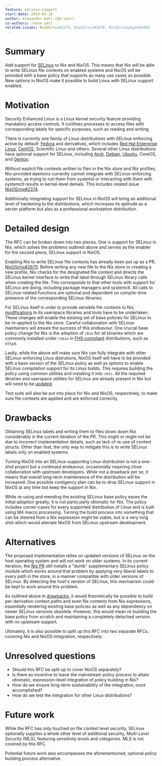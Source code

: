 ```yaml
---
feature: selinux-support
start-date: 2019-03-10
author: Alexander Kahl (@e-user)
co-authors: (none yet)
related-issues: NixOS/nix#2374, NixOS/nix#2670, NixOS/nixpkgs#56965
---
```


[NixOS/nix#2374]: https://github.com/NixOS/nix/issues/2374
[NixOS/nix#2670]: https://github.com/NixOS/nix/pull/2670
[NixOS/nixpkgs#56965]: https://github.com/NixOS/nixpkgs/pull/56965

# Summary
[summary]: #summary

Add support for [SELinux] to Nix and NixOS. This means that Nix will be
able to write SELinux file contexts on enabled systems and NixOS will be
provided with a base policy that supports as many use cases as possible. New
options in NixOS make it possible to build Linux with SELinux support enabled.

[SELinux]: https://selinuxproject.org/page/Main_Page

# Motivation
[motivation]: #motivation

Security Enhanced Linux is a Linux kernel security feature providing mandatory
access controls. It confines processes to access files with corresponding labels
for specific purposes, such as reading and writing.

There is currently one family of Linux distributions with SELinux enforcing
active by default: [Fedora] and derivatives, which includes [Red Hat Enterprise
Linux], [CentOS], Scientific Linux and others. Several other Linux distributions
have optional support for SELinux, including [Arch], [Debian], [Ubuntu], CoreOS,
and [Gentoo].

Without explicit file contexts written to files in the Nix store and Nix
profiles, Nix-provided daemons currently cannot integrate with SELinux-enforcing
systems, as trying to run them from systemd or interacting with them with
systemctl results in kernel-level denials. This includes related issue
[NixOS/nix#2374].

Additionally integrating support for SELinux in NixOS will bring an additional
level of hardening to the distributions, which increases its aptitude as a
server platform but also as a professional workstation distribution.

[Fedora]: https://fedoraproject.org/wiki/SELinux_FAQ
[Red Hat Enterprise Linux]: https://access.redhat.com/documentation/en-us/red_hat_enterprise_linux/7/html/selinux_users_and_administrators_guide/index
[CentOS]: https://wiki.centos.org/HowTos/SELinux
[Arch]: https://wiki.archlinux.org/index.php/SELinux
[Debian]: https://wiki.debian.org/SELinux
[Ubuntu]: https://wiki.ubuntu.com/SELinux
[Gentoo]: https://wiki.gentoo.org/wiki/SELinux

# Detailed design
[design]: #detailed-design

The RFC can be broken down into two pieces. One is support for SELinux in Nix,
which solves the problems outlined above and serves as the enabler for the
second piece, SELinux support in NixOS.

Enabling Nix to write SELinux file contexts has already been put up as a PR,
[NixOS/nix#2670]. Before writing any new file to the Nix store or creating a new
profile, Nix checks for the designated file context and directs the SELinux
kernel interface to write that label through SELinux library calls when creating
the file. This corresponds to that other tools with support for SELinux are
doing, including package managers and systemctl. All calls to SELinux-related
functions are optional and dependent on compile-time presence of the
corresponding SELinux libraries.

For SELinux itself in order to provide sensible file contexts to Nix,
[modifications] to its userspace libraries and tools have to be
undertaken. These changes will enable the existing set of base policies for
SELinux to be re-applied to the Nix store. Careful collaboration with SELinux
maintainers will ensure the success of this endeavour. One crucial base policy
change for Nix is the adoption of `/bin` for all binaries which are commonly
installed under `/sbin` in [FHS-compliant] distributions, such as `httpd`.

[modifications]: https://lore.kernel.org/selinux/7853167.K65cXu0y11@neuromancer/T/#u
[FHS-compliant]: https://refspecs.linuxfoundation.org/FHS_3.0/fhs-3.0.pdf

Lastly, while the above will make sure Nix can fully integrate with other
SELinux-enforcing Linux distrutions, NixOS itself will have to be provided with
a base version of the SELinux policy as well as options to enable SELinux
compilation support for its Linux builds. This requires building the policy
using common utilities and installing it into `/etc`. All the required libraries
and userspace utilities for SELinux are already present in Nix but will need to
be [updated].

[updated]: https://github.com/NixOS/nixpkgs/pull/56965

Test suits will also be put into place for Nix and NixOS, respectively, to make
sure file contexts are applied and are enforced correctly.

# Drawbacks
[drawbacks]: #drawbacks

Obtaining SELinux labels and writing them to files slows down Nix considerably
in the current iteration of the PR. This might or might not be due to incorrect
implementation details, such as lack of re-use of context structs. Other than
that, the only way to mitigate this is to write SELinux labels only on enabled
systems.

Turning NixOS into an SELinux-supporting Linux distribution is not a one-shot
project but a continued endeavour, occasionally requiring close collaboration
with upstream developers. While not a drawback per se, it means that overall
long-term maintenance of the distribution will be increased. One possible
contigency plan can be to drop SELinux support in NixOS at any time but keep
the support in Nix.

While re-using and mending the existing SELinux base policy eases the initial
adoption greatly, it is not particularly idiomatic for Nix. The policy includes
corner-cases for every supported distribution of Linux and is built using M4
macro processing. Turning the build process into something that can be steered
from a Nix expression might be viable, but is a very long shot which would
alienate NixOS from SELinux upstream development.

# Alternatives
[alternatives]: #alternatives

The proposed implementation relies on updated versions of SELinux on the host
operating system and will not work on older systems. In its current iteration,
the [Nix PR] still installs a "dumb" supplementary SELinux policy module which
works around that problem by applying very liberal labels to every path in the
store, in a manner compatible with older versions of SELinux. By detecting the
host's version of SELinux, this mechanism could be kept to work around this
problem.

[Nix PR]: https://github.com/NixOS/nix/pull/2670

As outlined above in [drawbacks], it would theoretically be possible to build
per-derivation context paths and even file contexts from Nix expressions,
essentially rendering existing base policies as well as any dependency on newer
SELinux versions obsolete. However, this would mean re-building the base policy
from scratch and maintaining a completely detached version with no upstream
support.

Ultimately, it is also possible to split up this RFC into two separate RFCs,
covering Nix and NixOS integration, respectively.

# Unresolved questions
[unresolved]: #unresolved-questions

- Should this RFC be split up to cover NixOS separately?
- Is there an incentive to leave the mainstream policy process to attain
  idiomatic, expression-level integration of policy building in Nix?
- How do we ensure long-term sustainability of the integration, once
  accomplished?
- How do we test the integration for other Linux distributions?

# Future work
[future]: #future-work

While the RFC has only touched on file context level security, SELinux
optionally supplies a whole other level of additional security, _Multi-Level
Security_ (MLS), featuring _sensitivity levels_ and _categories_. MLS is not
covered by this RFC.

Potential future work also encompasses the aforementioned, optional policy
building process alternative.
